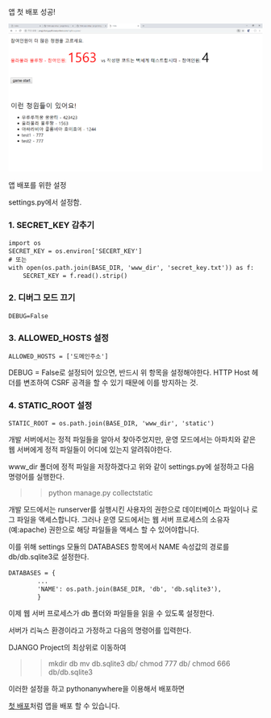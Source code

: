 앱 첫 배포 성공!

![pythonanywhere](../../image/pythonanywhere_deploy.png)

앱 배포를 위한 설정

settings.py에서 설정함.

### 1. SECRET_KEY 감추기
```
import os
SECRET_KEY = os.environ['SECERT_KEY']
# 또는
with open(os.path.join(BASE_DIR, 'www_dir', 'secret_key.txt')) as f:
    SECRET_KEY = f.read().strip()
```

### 2. 디버그 모드 끄기
```
DEBUG=False
```

### 3. ALLOWED_HOSTS 설정
```buildoutcfg
ALLOWED_HOSTS = ['도메인주소']
```
DEBUG = False로 설정되어 있으면, 반드시 위 항목을 설정해야한다.
HTTP Host 헤더를 변조하여 CSRF 공격을 할 수 있기 때문에 이를 방지하는 것.


### 4. STATIC_ROOT 설정

```
STATIC_ROOT = os.path.join(BASE_DIR, 'www_dir', 'static')
```
개발 서버에서는 정적 파일들을 알아서 찾아주었지만, 운영 모드에서는 아파치와 같은 웹 서버에게
정적 파일들이 어디에 있는지 알려줘야한다.

www_dir 폴더에 정적 파일을 저장하겠다고 위와 같이 settings.py에 설정하고 다음 명령어를
실행한다.

>> python manage.py collectstatic

개발 모드에서는 runserver를 실행시킨 사용자의 권한으로 데이터베이스 파일이나
로그 파일을 액세스합니다. 그러나 운영 모드에서는 웹 서버 프로세스의 소유자
(예:apache) 권한으로 해당 파일들을 액세스 할 수 있어야합니다.

이를 위해 settings 모듈의 DATABASES 항목에서 NAME 속성값의 경로를
 db/db.sqlite3로 설정한다.
```buildoutcfg
DATABASES = {
        ...
        'NAME': os.path.join(BASE_DIR, 'db', 'db.sqlite3'),
        }
```

이제 웹 서버 프로세스가 db 폴더와 파일들을 읽을 수 있도록 설정한다.

서버가 리눅스 환경이라고 가정하고 다음의 명령어를 입력한다.

DJANGO Project의 최상위로 이동하여
>> mkdir db
>> mv db.sqlite3 db/
>> chmod 777 db/
>> chmod 666 db/db.sqlite3

이러한 설정을 하고 pythonanywhere을 이용해서 배포하면

[첫 배포](http://jangjichang.pythonanywhere.com/highlowgame/)처럼 앱을
배포 할 수 있습니다.